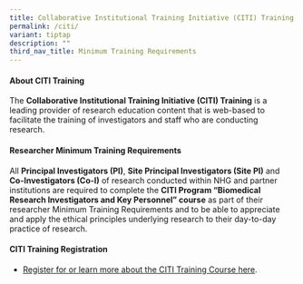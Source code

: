 ```yaml
---
title: Collaborative Institutional Training Initiative (CITI) Training
permalink: /citi/
variant: tiptap
description: ""
third_nav_title: Minimum Training Requirements
---
```

<h4><strong>About CITI Training</strong></h4>
<p>The <strong>Collaborative Institutional Training Initiative (CITI) Training</strong> is
a leading provider of research education content that is web-based to facilitate
the training of investigators and staff who are conducting research.</p>
<p></p>
<h4><strong>Researcher Minimum Training Requirements</strong></h4>
<p>All <strong>Principal Investigators (PI)</strong>, <strong>Site Principal Investigators (Site PI)</strong> and <strong>Co-Investigators (Co-I)</strong> of
research conducted within NHG and partner institutions are required to
complete the <strong>CITI Program “Biomedical Research Investigators and Key Personnel” course</strong> as
part of their researcher Minimum Training Requirements and to be able to
appreciate and apply the ethical principles underlying research to their
day-to-day practice of research.</p>
<p></p>
<h4><strong>CITI Training Registration</strong></h4>
<ul data-tight="true" class="tight">
<li>
<p><a href="/citi-trainingprogm/" rel="noopener nofollow" target="_blank">Register for or learn more about the CITI Training Course here</a>.</p>
</li>
</ul>
<p></p>
<p></p>
<p></p>
<p>
<br>
</p>